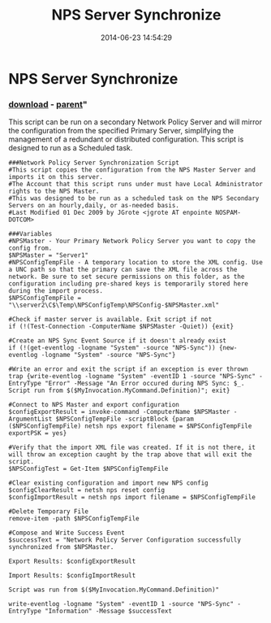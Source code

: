 ﻿---
pid:            5258
parent:         1502
children:       
poster:         BigBen
title:          NPS Server Synchronize
date:           2014-06-23 14:54:29
format:         posh
---

# NPS Server Synchronize

### [download](5258.ps1) - [parent](1502.md)"

This script can be run on a secondary Network Policy Server and will mirror the configuration from the specified Primary Server, simplifying the management of a redundant or distributed configuration. This script is designed to run as a Scheduled task.

```posh
###Network Policy Server Synchronization Script
#This script copies the configuration from the NPS Master Server and imports it on this server.
#The Account that this script runs under must have Local Administrator rights to the NPS Master.
#This was designed to be run as a scheduled task on the NPS Secondary Servers on an hourly,daily, or as-needed basis.
#Last Modified 01 Dec 2009 by JGrote <jgrote AT enpointe NOSPAM-DOTCOM>

###Variables
#NPSMaster - Your Primary Network Policy Server you want to copy the config from.
$NPSMaster = "Server1"
#NPSConfigTempFile - A temporary location to store the XML config. Use a UNC path so that the primary can save the XML file across the network. Be sure to set secure permissions on this folder, as the configuration including pre-shared keys is temporarily stored here during the import process.
$NPSConfigTempFile = "\\server2\C$\Temp\NPSConfigTemp\NPSConfig-$NPSMaster.xml"

#Check if master server is available. Exit script if not
if (!(Test-Connection -ComputerName $NPSMaster -Quiet)) {exit}

#Create an NPS Sync Event Source if it doesn't already exist
if (!(get-eventlog -logname "System" -source "NPS-Sync")) {new-eventlog -logname "System" -source "NPS-Sync"}

#Write an error and exit the script if an exception is ever thrown
trap {write-eventlog -logname "System" -eventID 1 -source "NPS-Sync" -EntryType "Error" -Message "An Error occured during NPS Sync: $_. Script run from $($MyInvocation.MyCommand.Definition)"; exit}

#Connect to NPS Master and export configuration
$configExportResult = invoke-command -ComputerName $NPSMaster -ArgumentList $NPSConfigTempFile -scriptBlock {param ($NPSConfigTempFile) netsh nps export filename = $NPSConfigTempFile exportPSK = yes}

#Verify that the import XML file was created. If it is not there, it will throw an exception caught by the trap above that will exit the script.
$NPSConfigTest = Get-Item $NPSConfigTempFile

#Clear existing configuration and import new NPS config
$configClearResult = netsh nps reset config
$configImportResult = netsh nps import filename = $NPSConfigTempFile

#Delete Temporary File
remove-item -path $NPSConfigTempFile

#Compose and Write Success Event
$successText = "Network Policy Server Configuration successfully synchronized from $NPSMaster.

Export Results: $configExportResult

Import Results: $configImportResult

Script was run from $($MyInvocation.MyCommand.Definition)"

write-eventlog -logname "System" -eventID 1 -source "NPS-Sync" -EntryType "Information" -Message $successText
```
